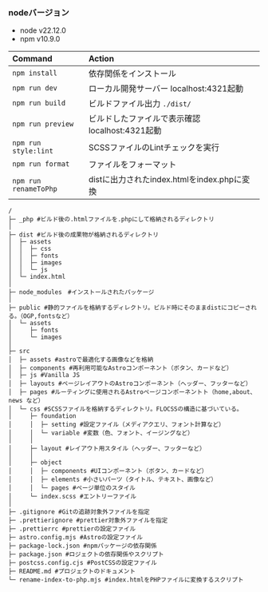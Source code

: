 ### nodeバージョン

- node v22.12.0
- npm v10.9.0

| Command              | Action                                                |
| :------------------- | :---------------------------------------------------- |
| `npm install`        | 依存関係をインストール 　                                 |
| `npm run dev`        | ローカル開発サーバー localhost:4321起動                   |
| `npm run build`      | ビルドファイル出力 `./dist/`                             |
| `npm run preview`    | ビルドしたファイルで表示確認 localhost:4321起動　　　        |
| `npm run style:lint` | SCSSファイルのLintチェックを実行                          |
| `npm run format`     | ファイルをフォーマット 　                                 |
| `npm run renameToPhp`| distに出力されたindex.htmlをindex.phpに変換               |

```text
/
├─ _php #ビルド後の.htmlファイルを.phpにして格納されるディレクトリ
│
├─ dist #ビルド後の成果物が格納されるディレクトリ
│  ├─ assets
│  │  ├─ css
│  │  ├─ fonts
│  │  ├─ images
│  │  └─ js
│  └─ index.html
│
├─ node_modules　#インストールされたパッケージ
│
├─ public #静的ファイルを格納するディレクトリ。ビルド時にそのままdistにコピーされる。（OGP,fontsなど）
│  └─ assets
│     ├─ fonts
│     └─ images
│
├─ src
│  ├─ assets #astroで最適化する画像などを格納
│  ├─ components #再利用可能なAstroコンポーネント（ボタン、カードなど）
│  ├─ js #Vanilla JS
│  ├─ layouts #ページレイアウトのAstroコンポーネント（ヘッダー、フッターなど）
│  ├─ pages #ルーティングに使用されるAstroページコンポーネントト（home,about、news など）
│  └─ css #SCSSファイルを格納するディレクトリ。FLOCSSの構造に基づいている。
│     ├─ foundation
│     │  ├─ setting #設定ファイル（メディアクエリ、フォント計算など）
│     │  └─ variable #変数（色、フォント、イージングなど）
│     │
│     ├─ layout #レイアウト用スタイル（ヘッダー、フッターなど）
│     │
│     ├─ object
│     │  ├─ components #UIコンポーネント（ボタン、カードなど）
│     │  ├─ elements #小さいパーツ（タイトル、テキスト、画像など）
│     │  └─ pages #ページ単位のスタイル
│     └─ index.scss #エントリーファイル
│
├─ .gitignore #Gitの追跡対象外ファイルを指定
├─ .prettierignore #prettier対象外ファイルを指定
├─ .prettierrc #prettierの設定ファイル
├─ astro.config.mjs #Astroの設定ファイル
├─ package-lock.json #npmパッケージの依存関係
├─ package.json #ロジェクトの依存関係やスクリプト
├─ postcss.config.cjs #PostCSSの設定ファイル
├─ README.md #プロジェクトのドキュメント
└─ rename-index-to-php.mjs #index.htmlをPHPファイルに変換するスクリプト
```
